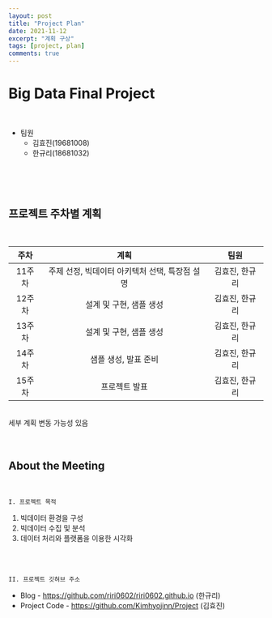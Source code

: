 ```yaml
---
layout: post
title: "Project Plan"
date: 2021-11-12
excerpt: "계획 구상"
tags: [project, plan]
comments: true
---
```


# Big Data Final Project

<br>

* 팀원
  * 김효진(19681008)
  * 한규리(18681032) 

<br>
<br>
<br>

## 프로젝트 주차별 계획

<br>

| 주차 | 계획 | 팀원 |
|:--------:|:-------:|:--------:|
| 11주차  | 주제 선정, 빅데이터 아키텍처 선택, 특장점 설명 | 김효진, 한규리  |
| 12주차  | 설계 및 구현, 샘플 생성  | 김효진, 한규리  |
| 13주차  | 설계 및 구현, 샘플 생성  | 김효진, 한규리  |
| 14주차  | 샘플 생성, 발표 준비  | 김효진, 한규리  |
| 15주차  | 프로젝트 발표 | 김효진, 한규리  |

<br>
        세부 계획 변동 가능성 있음
<br>
<br>
<br>

## About the Meeting

<br>

    I. 프로젝트 목적
1.  빅데이터 환경을 구성
2.  빅데이터 수집 및 분석
3.  데이터 처리와 플랫폼을 이용한 시각화

<br>
<br>

    II. 프로젝트 깃허브 주소
* Blog - https://github.com/riri0602/riri0602.github.io (한규리)
* Project Code - https://github.com/Kimhyojinn/Project  (김효진)

